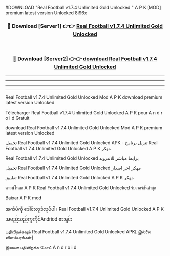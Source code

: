 #DOWNLOAD "Real Football v1.7.4 Unlimited Gold Unlocked " A P K [MOD] premium latest version Unlocked 8i96x 



<div align="center">

<h3>🔴 Download [Server1] 👉👉 <a href="https://apkdownload12.web.app/?title=Real Football v1.7.4 Unlimited Gold Unlocked ">Real Football v1.7.4 Unlimited Gold Unlocked  </a></h3><br>

<h3>🔴 Download [Server2] 👉👉 <a href="https://apkdownload12.web.app/?title=Real Football v1.7.4 Unlimited Gold Unlocked ">download Real Football v1.7.4 Unlimited Gold Unlocked  </a></h3>
</div>


----------------------------------------------------------

----------------------------------------------------------

----------------------------------------------------------

----------------------------------------------------------


Real Football v1.7.4 Unlimited Gold Unlocked  Mod A P K download premium latest version Unlocked

Télécharger  Real Football v1.7.4 Unlimited Gold Unlocked  A P K pour A n d r o i d Gratuit

download Real Football v1.7.4 Unlimited Gold Unlocked  Mod A P K premium latest version Unlocked

تحميل Real Football v1.7.4 Unlimited Gold Unlocked  APK - تنزيل برنامج Real Football v1.7.4 Unlimited Gold Unlocked  A P K مهكر

Real Football v1.7.4 Unlimited Gold Unlocked  برابط مباشر للاندرويد

تحميل Real Football v1.7.4 Unlimited Gold Unlocked  مهكر اخر اصدار

تطبيق Real Football v1.7.4 Unlimited Gold Unlocked  A P K مهكر

ดาวน์โหลด A P K Real Football v1.7.4 Unlimited Gold Unlocked  รับเวอร์ชันล่าสุด

Baixar A P K mod

အက်ပ်ကို ဒေါင်းလုဒ်လုပ်ပါ။ Real Football v1.7.4 Unlimited Gold Unlocked  A P K အမည်သည်ကူကိုင်Andriod ဗားရှင်း

பதிவிறக்கவும் Real Football v1.7.4 Unlimited Gold Unlocked  APK[ இல்லை விளம்பரங்கள்] 
 
இலவச பதிவிறக்க மோட் A n d r o i d



